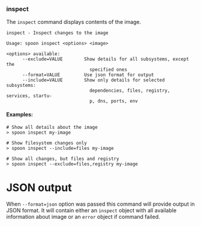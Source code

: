 ### inspect

The `inspect` command displays contents of the image.

```
inspect - Inspect changes to the image

Usage: spoon inspect <options> <image>

<options> available:
      --exclude=VALUE        Show details for all subsystems, except the
                               specified ones
      --format=VALUE         Use json format for output
      --include=VALUE        Show only details for selected subsystems:
                               dependencies, files, registry, services, startu-
                               p, dns, ports, env
```

#### Examples:

```
# Show all details about the image
> spoon inspect my-image

# Show filesystem changes only
> spoon inspect --include=files my-image

# Show all changes, but files and registry
> spoon inspect --exclude=files,registry my-image
```

# JSON output

When `--format=json` option was passed this command will provide output in JSON format. It will contain either an `inspect` object with all available information about image or an `error` object if command failed.